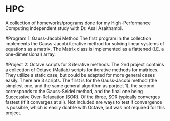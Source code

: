 # HPC
A collection of homeworks/programs done for my High-Performance Computing independent study with Dr. Asai Asaithambi.


#Program 1: Gauss-Jacobi Method
The first program in the collection implements the Gauss-Jacobi iterative method for solving linear systems of equations as a matrix.
The Matrix class is implemented as a flattened (I.E. a one-dimensional) array.

#Project 2: Octave scripts for 3 iterative methods.
The 2nd project contains a collection of Octave (Matlab) scripts for iterative methods for matrices. They utilize a static case, but could be adapted for more general cases easily. There are 3 scripts. The first is for the Gauss-Jacobi method (the simplest one, and the same general algorithm as porject 1), the second corresponds to the Gauss-Seidel method, and the final one being Successive Over-Relaxation (SOR). Of the three, SOR typically converges fastest (if it converges at all). Not included are ways to test if convergence is possible, which is easily doable with Octave, but was not required for this project.
